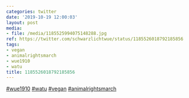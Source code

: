 ```yaml
---
categories: twitter
date: '2019-10-19 12:00:03'
layout: post
media:
- file: /media/1185525994075148288.jpg
ref: https://twitter.com/schwarzlichtwue/status/1185526018792185856
tags:
- vegan
- animalrightsmarch
- wue1910
- watu
title: 1185526018792185856
---
```

[#wue1910](/t/wue1910) [#watu](/t/watu) [#vegan](/t/vegan) [#animalrightsmarch](/t/animalrightsmarch) 